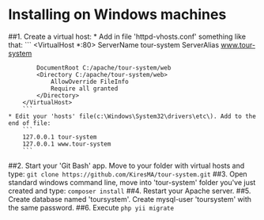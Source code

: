 # Installing on Windows machines

##1. Create a virtual host:
	* Add in file 'httpd-vhosts.conf' something like that:
		```
		<VirtualHost *:80>
			ServerName tour-system
			ServerAlias www.tour-system

			DocumentRoot C:/apache/tour-system/web
			<Directory C:/apache/tour-system/web>
				AllowOverride FileInfo
				Require all granted
			</Directory>
		</VirtualHost>
		```
	* Edit your 'hosts' file(c:\Windows\System32\drivers\etc\). Add to the end of file:
		```
		127.0.0.1 tour-system
		127.0.0.1 www.tour-system
		```
##2. Start your 'Git Bash' app. Move to your folder with virtual hosts and type:
	```
	git clone https://github.com/KiresMA/tour-system.git
	```
##3. Open standard windows command line, move into 'tour-system' folder you've just created and type:
	```
	composer install
	```
##4. Restart your Apache server.
##5. Create database named 'toursystem'. Create mysql-user 'toursystem' with the same password.
##6. Execute `php yii migrate`
